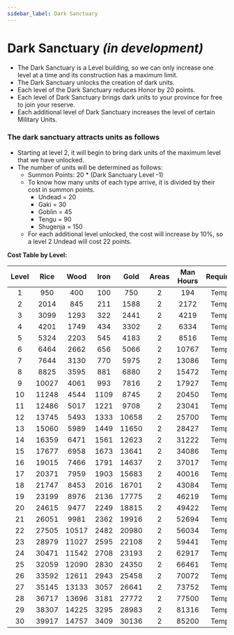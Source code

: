 ```yaml
---
sidebar_label: Dark Sanctuary
---
```

# Dark Sanctuary *(in development)*

- The Dark Sanctuary is a Level building, so we can only increase one level at a time and its construction has a maximum limit.
- The Dark Sanctuary unlocks the creation of dark units.
- Each level of the Dark Sanctuary reduces Honor by 20 points.
- Each level of Dark Sanctuary brings dark units to your province for free to join your reserve.
- Each additional level of Dark Sanctuary increases the level of certain Military Units.

### The dark sanctuary attracts units as follows

- Starting at level 2, it will begin to bring dark units of the maximum level that we have unlocked.
- The number of units will be determined as follows:
    - Summon Points: 20 * (Dark Sanctuary Level -1)
    - To know how many units of each type arrive, it is divided by their cost in summon points.
        - Undead = 20
        - Gaki = 30
        - Goblin = 45
        - Tengu = 90
        - Shugenja = 150
    - For each additional level unlocked, the cost will increase by 10%, so a level 2 Undead will cost 22 points.

**Cost Table by Level:**

| Level | Rice  | Wood  | Iron  | Gold  | Areas | Man Hours | Requirement | Máx. level |
| :---: | :---: | :---: | :---: | :---: | :---: | :-------: | :---------: | :--------: |
|   1   |  950  |  400  |  100  |  750  |   2   |    194    |  Temple(2)  |     -      |
|   2   | 2014  |  845  |  211  | 1588  |   2   |   2172    |  Temple(2)  |     -      |
|   3   | 3099  | 1293  |  322  | 2441  |   2   |   4219    |  Temple(2)  |     -      |
|   4   | 4201  | 1749  |  434  | 3302  |   2   |   6334    |  Temple(2)  |     -      |
|   5   | 5324  | 2203  |  545  | 4183  |   2   |   8516    |  Temple(2)  |     -      |
|   6   | 6464  | 2662  |  656  | 5066  |   2   |   10767   |  Temple(2)  |     -      |
|   7   | 7644  | 3130  |  770  | 5975  |   2   |   13086   |  Temple(2)  |     -      |
|   8   | 8825  | 3595  |  881  | 6880  |   2   |   15472   |  Temple(2)  |     -      |
|   9   | 10027 | 4061  |  993  | 7816  |   2   |   17927   |  Temple(2)  |     -      |
|  10   | 11248 | 4544  | 1109  | 8745  |   2   |   20450   |  Temple(2)  |     -      |
|  11   | 12486 | 5017  | 1221  | 9708  |   2   |   23041   |  Temple(2)  |     -      |
|  12   | 13745 | 5493  | 1333  | 10658 |   2   |   25700   |  Temple(2)  |     -      |
|  13   | 15060 | 5989  | 1449  | 11650 |   2   |   28427   |  Temple(2)  |     -      |
|  14   | 16359 | 6471  | 1561  | 12623 |   2   |   31222   |  Temple(2)  |     -      |
|  15   | 17677 | 6958  | 1673  | 13641 |   2   |   34086   |  Temple(2)  |     -      |
|  16   | 19015 | 7466  | 1791  | 14637 |   2   |   37017   |  Temple(2)  |     -      |
|  17   | 20371 | 7959  | 1903  | 15683 |   2   |   40016   |  Temple(2)  |     -      |
|  18   | 21747 | 8453  | 2016  | 16701 |   2   |   43084   |  Temple(2)  |     -      |
|  19   | 23199 | 8976  | 2136  | 17775 |   2   |   46219   |  Temple(2)  |     -      |
|  20   | 24615 | 9477  | 2249  | 18815 |   2   |   49422   |  Temple(2)  |     -      |
|  21   | 26051 | 9981  | 2362  | 19916 |   2   |   52694   |  Temple(2)  |     -      |
|  22   | 27505 | 10517 | 2482  | 20980 |   2   |   56034   |  Temple(2)  |     -      |
|  23   | 28979 | 11027 | 2595  | 22108 |   2   |   59441   |  Temple(2)  |     -      |
|  24   | 30471 | 11542 | 2708  | 23193 |   2   |   62917   |  Temple(2)  |     -      |
|  25   | 32059 | 12090 | 2830  | 24350 |   2   |   66461   |  Temple(2)  |     -      |
|  26   | 33592 | 12611 | 2943  | 25458 |   2   |   70072   |  Temple(2)  |     -      |
|  27   | 35145 | 13133 | 3057  | 26641 |   2   |   73752   |  Temple(2)  |     -      |
|  28   | 36717 | 13696 | 3181  | 27772 |   2   |   77500   |  Temple(2)  |     -      |
|  29   | 38307 | 14225 | 3295  | 28983 |   2   |   81316   |  Temple(2)  |     -      |
|  30   | 39917 | 14757 | 3409  | 30136 |   2   |   85200   |  Temple(2)  |     -      |